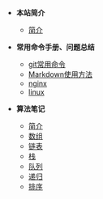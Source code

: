 + **本站简介**

  * [简介](README.md)
+ **常用命令手册、问题总结**
  * [git常用命令](handbook/git.md)
  * [Markdown使用方法](handbook/Markdown.md )
  * [nginx](handbook/nginx.md )
  * [linux](handbook/linux.md )


+ **算法笔记**

  * [简介](Algorithm_notes/README.md)
  * [数组](Algorithm_notes/数组.md)
  * [链表](Algorithm_notes/链表.md)
  * [栈](Algorithm_notes/栈.md)
  * [队列](Algorithm_notes/队列.md)
  * [递归](Algorithm_notes/递归.md)
  * [排序](Algorithm_notes/排序.md)

  

  
